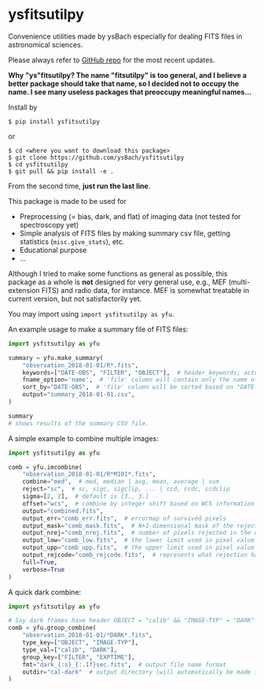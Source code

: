 # ysfitsutilpy
Convenience utilities made by ysBach especially for dealing FITS files in astronomical sciences.

Please always refer to [GitHub repo](https://github.com/ysBach/ysfitsutilpy) for the most recent updates.

**Why "ys"fitsutilpy? The name "fitsutilpy" is too general, and I believe a better package should take that name, so I decided not to occupy the name. I see many useless packages that preoccupy meaningful names...**

Install by

```
$ pip install ysfitsutilpy
```

or

```
$ cd <where you want to download this package>
$ git clone https://github.com/ysBach/ysfitsutilpy
$ cd ysfitsutilpy
$ git pull && pip install -e .
```
From the second time, **just run the last line**.


This package is made to be used for
* Preprocessing (= bias, dark, and flat) of imaging data (not tested for spectroscopy yet)
* Simple analysis of FITS files by making summary csv file, getting statistics (``misc.give_stats``), etc.
* Educational purpose
* ...

Although I tried to make some functions as general as possible, this package as a whole is **not** designed for very general use, e.g., MEF (multi-extension FITS) and radio data, for instance. MEF is somewhat treatable in current version, but not satisfactorily yet.

You may import using ``import ysfitsutilpy as yfu``.

An example usage to make a summary file of FITS files:
```python
import ysfitsutilpy as yfu

summary = yfu.make_summary(
    "observation_2018-01-01/R*.fits",
    keywords=["DATE-OBS", "FILTER", "OBJECT"],  # header keywords; actually it is case-insensitive
    fname_option='name',  # 'file' column will contain only the name of the file (not full path)
    sort_by="DATE-OBS",  # 'file' column will be sorted based on "DATE-OBS" value in the header
    output="summary_2018-01-01.csv",
)

summary
# shows results of the summary CSV file.
```

A simple example to combine multiple images:
```python
import ysfitsutilpy as yfu

comb = yfu.imcombine(
    "observation_2018-01-01/R*M101*.fits",
    combine="med",  # med, median | avg, mean, average | sum
    reject="sc",  # sc, sigc, sigclip, ... | ccd, ccdc, ccdclip
    sigma=[2, 2],  # default is [3., 3.]
    offset="wcs",  # combine by integer shift based on WCS information in headers
    output="combined.fits",
    output_err="comb_err.fits",  # errormap of survived pixels
    output_mask="comb_mask.fits",  # N+1-dimensional mask of the rejected pixel positions
    output_nrej="comb_nrej.fits",  # number of pixels rejected in the output file.
    output_low="comb_low.fits",  # the lower limit used in pixel value rejection
    output_upp="comb_upp.fits",  # the upper limit used in pixel value rejection
    output_rejcode="comb_rejcode.fits",  # represents what rejection has happened (see docstring)
    full=True,
    verbose=True
)
```

A quick dark combine:
```python
import ysfitsutilpy as yfu

# Say dark frames have header OBJECT = "calib" && "IMAGE-TYP" = "DARK"
comb = yfu.group_combine(
    "observation_2018-01-01/*DARK*.fits",
    type_key=["OBJECT", "IMAGE-TYP"],
    type_val=["calib", "DARK"],
    group_key=["FILTER", "EXPTIME"],
    fmt="dark_{:s}_{:.1f}sec.fits",  # output file name format
    outdir="cal-dark"  # output directory (will automatically be made if not exist)
)
```